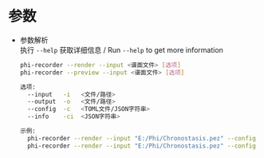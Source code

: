 # 参数

- 参数解析  
  执行 `--help` 获取详细信息 / Run `--help` to get more information  

  ```bash
  phi-recorder --render --input <谱面文件> [选项]
  phi-recorder --preview --input <谱面文件> [选项]

  选项:
    --input   -i   <文件/路径>
    --output  -o   <文件/路径>
    --config  -c   <TOML文件/JSON字符串>
    --info    -ci  <JSON字符串>
  
  示例:
    phi-recorder --render --input "E:/Phi/Chronostasis.pez" --config "{\"fps\": 30, \"resolution\": [1280, 720]}" --output "E:/Phi/"
    phi-recorder --render --input "E:/Phi/Chronostasis.pez" --config "E:/config.toml" --output "E:/Phi/"
  ```
